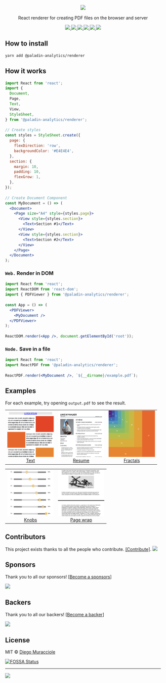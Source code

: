 <p align="center">
  <img src="https://user-images.githubusercontent.com/5600341/27505816-c8bc37aa-587f-11e7-9a86-08a2d081a8b9.png" height="280px">
  <p align="center">React renderer for creating PDF files on the browser and server<p>
  <p align="center">
    <a href="https://www.npmjs.com/package/@paladin-analytics/renderer">
      <img src="https://img.shields.io/npm/v/@paladin-analytics/renderer.svg" />
    </a>
    <a href="https://travis-ci.org/diegomura/react-pdf">
      <img src="https://img.shields.io/travis/diegomura/react-pdf.svg" />
    </a>
    <a href="https://github.com/diegomura/react-pdf/blob/master/LICENSE">
      <img src="https://img.shields.io/github/license/diegomura/react-pdf.svg" />
    </a>
    <a href="https://spectrum.chat/react-pdf">
      <img src="https://withspectrum.github.io/badge/badge.svg" />
    </a>
    <a href="https://github.com/prettier/prettier">
      <img src="https://img.shields.io/badge/styled_with-prettier-ff69b4.svg" />
    </a>
    <a href="https://app.fossa.com/projects/git%2Bgithub.com%2Ftaylorudell%2Freact-pdf?ref=badge_shield" alt="FOSSA Status"><img src="https://app.fossa.com/api/projects/git%2Bgithub.com%2Ftaylorudell%2Freact-pdf.svg?type=shield"/></a>
  </p>
</p>

## How to install

```sh
yarn add @paladin-analytics/renderer
```

## How it works

```jsx
import React from 'react';
import {
  Document,
  Page,
  Text,
  View,
  StyleSheet,
} from '@paladin-analytics/renderer';

// Create styles
const styles = StyleSheet.create({
  page: {
    flexDirection: 'row',
    backgroundColor: '#E4E4E4',
  },
  section: {
    margin: 10,
    padding: 10,
    flexGrow: 1,
  },
});

// Create Document Component
const MyDocument = () => (
  <Document>
    <Page size="A4" style={styles.page}>
      <View style={styles.section}>
        <Text>Section #1</Text>
      </View>
      <View style={styles.section}>
        <Text>Section #2</Text>
      </View>
    </Page>
  </Document>
);
```

### `Web.` Render in DOM

```jsx
import React from 'react';
import ReactDOM from 'react-dom';
import { PDFViewer } from '@paladin-analytics/renderer';

const App = () => (
  <PDFViewer>
    <MyDocument />
  </PDFViewer>
);

ReactDOM.render(<App />, document.getElementById('root'));
```

### `Node.` Save in a file

```jsx
import React from 'react';
import ReactPDF from '@paladin-analytics/renderer';

ReactPDF.render(<MyDocument />, `${__dirname}/example.pdf`);
```

## Examples

For each example, try opening `output.pdf` to see the result.

<table>
	<tbody>
		<tr>
			<td align="center" valign="top">
				<a href="https://github.com/diegomura/react-pdf/tree/master/packages/examples/src/text/">
					<img width="150" height="150" src="https://github.com/diegomura/react-pdf/blob/master/packages/examples/src/text/thumb.png?raw=true">
				</a>
				<br>
				<a href="https://github.com/diegomura/react-pdf/tree/master/packages/examples/src/text/">Text</a>
			</td>
			<td align="center" valign="top">
				<a href="https://github.com/diegomura/react-pdf/tree/master/packages/examples/src/resume/">
					<img width="150" height="150" src="https://github.com/diegomura/react-pdf/blob/master/packages/examples/src/resume/thumb.png?raw=true">
				</a>
				<br>
				<a href="https://github.com/diegomura/react-pdf/tree/master/packages/examples/src/resume/">Resume</a>
			</td>
			<td align="center" valign="top">
				<a href="https://github.com/diegomura/react-pdf/tree/master/packages/examples/src/fractals/">
					<img width="150" height="150" src="https://github.com/diegomura/react-pdf/blob/master/packages/examples/src/fractals/thumb.png?raw=true">
				</a>
				<br>
				<a href="https://github.com/diegomura/react-pdf/tree/master/packages/examples/src/fractals/">Fractals</a>
			</td>
		</tr>
	</tbody>
</table>
<table>
	<tbody>
		<tr>
			<td align="center" valign="top">
				<a href="https://github.com/diegomura/react-pdf/tree/master/packages/examples/src/knobs/">
					<img width="150" height="150" src="https://github.com/diegomura/react-pdf/blob/master/packages/examples/src/knobs/thumb.png?raw=true">
				</a>
				<br>
				<a href="https://github.com/diegomura/react-pdf/tree/master/packages/examples/src/knobs/">Knobs</a>
			</td>
			<td align="center" valign="top">
				<a href="https://github.com/diegomura/react-pdf/tree/master/packages/examples/src/pageWrap/">
					<img width="150" height="150" src="https://github.com/diegomura/react-pdf/blob/master/packages/examples/src/pageWrap/thumb.png?raw=true">
				</a>
				<br>
				<a href="https://github.com/diegomura/react-pdf/tree/master/packages/examples/src/pageWrap/">Page wrap</a>
			</td>
		</tr>
	</tbody>
</table>

## Contributors

This project exists thanks to all the people who contribute. [[Contribute]](CONTRIBUTING.md).
<a href="https://github.com/diegomura/react-pdf/graphs/contributors"><img src="https://opencollective.com/react-pdf/contributors.svg?width=890" /></a>

## Sponsors

Thank you to all our sponsors! [[Become a sponsors](https://opencollective.com/react-pdf#sponsors)]

<a href="https://opencollective.com/react-pdf#sponsors" target="_blank"><img src="https://opencollective.com/react-pdf/sponsors.svg?width=890"></a>

## Backers

Thank you to all our backers! [[Become a backer](https://opencollective.com/react-pdf#backer)]

<a href="https://opencollective.com/react-pdf#backers" target="_blank"><img src="https://opencollective.com/react-pdf/backers.svg?width=890"></a>

## License

MIT © [Diego Muracciole](http://github.com/diegomura)

[![FOSSA Status](https://app.fossa.com/api/projects/git%2Bgithub.com%2Ftaylorudell%2Freact-pdf.svg?type=large)](https://app.fossa.com/projects/git%2Bgithub.com%2Ftaylorudell%2Freact-pdf?ref=badge_large)

---

![](https://img.shields.io/npm/dt/@paladin-analytics/renderer.svg?style=flat)

